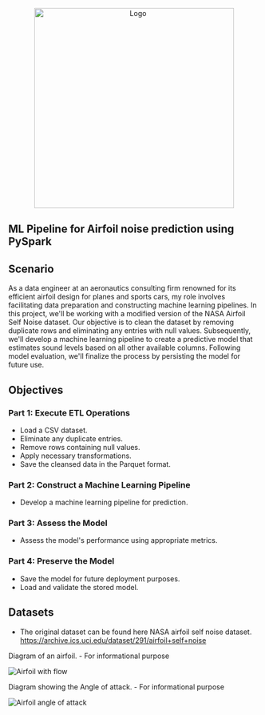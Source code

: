 <p style="text-align:center">
    <a href="https://github.com/salimt">
    <img src="https://i.imgur.com/pPLJxnp.png" width="400" alt="Logo">
    </a>
</p>


## ML Pipeline for Airfoil noise prediction using PySpark


## Scenario


As a data engineer at an aeronautics consulting firm renowned for its efficient airfoil design for planes and sports cars, my role involves facilitating data preparation and constructing machine learning pipelines. In this project, we'll be working with a modified version of the NASA Airfoil Self Noise dataset. Our objective is to clean the dataset by removing duplicate rows and eliminating any entries with null values. Subsequently, we'll develop a machine learning pipeline to create a predictive model that estimates sound levels based on all other available columns. Following model evaluation, we'll finalize the process by persisting the model for future use.

## Objectives

### Part 1: Execute ETL Operations
- Load a CSV dataset.
- Eliminate any duplicate entries.
- Remove rows containing null values.
- Apply necessary transformations.
- Save the cleansed data in the Parquet format.

### Part 2: Construct a Machine Learning Pipeline
- Develop a machine learning pipeline for prediction.

### Part 3: Assess the Model
- Assess the model's performance using appropriate metrics.

### Part 4: Preserve the Model
- Save the model for future deployment purposes.
- Load and validate the stored model.



## Datasets

 - The original dataset can be found here NASA airfoil self noise dataset. https://archive.ics.uci.edu/dataset/291/airfoil+self+noise

Diagram of an airfoil. - For informational purpose


![Airfoil with flow](https://i.imgur.com/XPJ7JfJ.png)


Diagram showing the Angle of attack. - For informational purpose


![Airfoil angle of attack](https://i.imgur.com/yOwHrda.jpeg)
